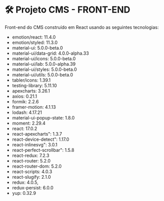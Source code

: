 # 🛠 Projeto CMS - FRONT-END

Front-end do CMS construído em React usando as seguintes tecnologias:

* emotion/react: 11.4.0
* emotion/styled: 11.3.0
* material-ui: 5.0.0-beta.0
* material-ui/data-grid: 4.0.0-alpha.33
* material-ui/icons: 5.0.0-beta.0
* material-ui/lab: 5.0.0-alpha.39
* material-ui/styles: 5.0.0-beta.0
* material-ui/utils: 5.0.0-beta.0
* tabler/icons: 1.39.1
* testing-library: 5.11.10
* apexcharts: 3.26.1
* axios: 0.21.1
* formik: 2.2.6
* framer-motion: 4.1.13
* lodash: 4.17.21
* material-ui-popup-state: 1.8.0
* moment: 2.29.4
* react: 17.0.2
* react-apexcharts": 1.3.7
* react-device-detect": 1.17.0
* react-inlinesvg": 3.0.1
* react-perfect-scrollbar": 1.5.8
* react-redux: 7.2.3
* react-router: 5.2.0
* react-router-dom: 5.2.0
* react-scripts: 4.0.3
* react-slugify: 2.1.0
* redux: 4.0.5,
* redux-persist: 6.0.0
* yup: 0.32.9